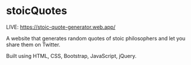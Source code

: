 # stoicQuotes

LIVE: https://stoic-quote-generator.web.app/

A website that generates random quotes of stoic philosophers and let you share them on Twitter.

Built using HTML, CSS, Bootstrap, JavaScript, jQuery.
